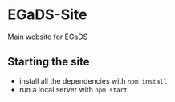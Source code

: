 # EGaDS-Site
Main website for EGaDS

## Starting the site
- install all the dependencies with `npm install`
- run a local server with `npm start`
